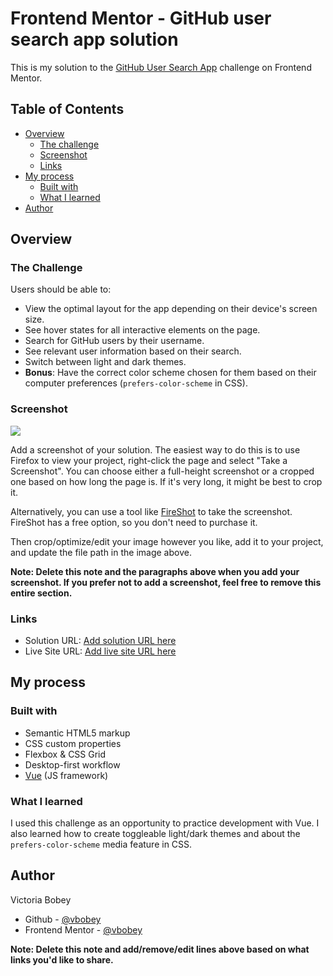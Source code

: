 # Frontend Mentor - GitHub user search app solution

This is my solution to the [GitHub User Search App](https://www.frontendmentor.io/challenges/github-user-search-app-Q09YOgaH6) challenge on Frontend Mentor.

## Table of Contents

- [Overview](#overview)
  - [The challenge](#the-challenge)
  - [Screenshot](#screenshot)
  - [Links](#links)
- [My process](#my-process)
  - [Built with](#built-with)
  - [What I learned](#what-i-learned)
- [Author](#author)

## Overview

### The Challenge

Users should be able to:

- View the optimal layout for the app depending on their device's screen size.
- See hover states for all interactive elements on the page.
- Search for GitHub users by their username.
- See relevant user information based on their search.
- Switch between light and dark themes.
- **Bonus**: Have the correct color scheme chosen for them based on their computer preferences (`prefers-color-scheme` in CSS).

### Screenshot

![](./screenshot.jpg)

Add a screenshot of your solution. The easiest way to do this is to use Firefox to view your project, right-click the page and select "Take a Screenshot". You can choose either a full-height screenshot or a cropped one based on how long the page is. If it's very long, it might be best to crop it.

Alternatively, you can use a tool like [FireShot](https://getfireshot.com/) to take the screenshot. FireShot has a free option, so you don't need to purchase it.

Then crop/optimize/edit your image however you like, add it to your project, and update the file path in the image above.

**Note: Delete this note and the paragraphs above when you add your screenshot. If you prefer not to add a screenshot, feel free to remove this entire section.**

### Links

- Solution URL: [Add solution URL here](https://your-solution-url.com)
- Live Site URL: [Add live site URL here](https://your-live-site-url.com)

## My process

### Built with

- Semantic HTML5 markup
- CSS custom properties
- Flexbox & CSS Grid
- Desktop-first workflow
- [Vue](https://vuejs.org/) (JS framework)

### What I learned

I used this challenge as an opportunity to practice development with Vue. I also learned how to create toggleable light/dark themes and about the `prefers-color-scheme` media feature in CSS.

## Author

Victoria Bobey

- Github - [@vbobey](https://github.com/vbobey)
- Frontend Mentor - [@vbobey](https://www.frontendmentor.io/profile/vbobey)

**Note: Delete this note and add/remove/edit lines above based on what links you'd like to share.**
